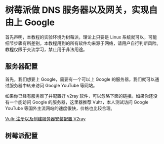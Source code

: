 # 树莓派做 DNS 服务器以及网关，实现自由上 Google
首先声明，本教程的实验环境为树莓派，理论上只要是 Linux 系统就可以，可能细节步骤有所差别，本教程用到的所有软件均来源于网络，请用户自行判断风险。教程仅限于交流学习，禁止用于非法用途。



## 服务器配置

首先，我们想要上 Google，需要有一个可以上 Google 的服务器，我们就可以通过服务器中转来访问 Google YouTube 等网站。



如果你已经有服务器了并配置好 v2ray 软件，可以忽略下面的链接。如果你还没有一个能访问 Google 的服务器，这里器推荐 Vultr，本人测试访问 Google YouTube 等国外主流网站的速度很快，价格也比较合理。

[Vultr 注册以及创建服务器安装配置 V2ray](./vultr.md)



## 树莓派配置

